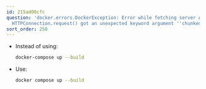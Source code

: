 ```yaml
---
id: 215ad00cfc
question: 'docker.errors.DockerException: Error while fetching server API version:
  HTTPConnection.request() got an unexpected keyword argument ''chunked'''
sort_order: 250
---
```


- Instead of using:
  
  ```bash
  docker-compose up --build
  ```
  
- Use:

  ```bash
  docker compose up --build
  ```